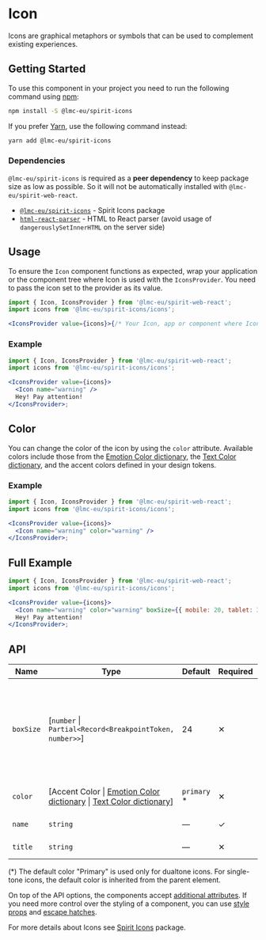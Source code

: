 # Icon

Icons are graphical metaphors or symbols that can be used to complement existing experiences.

## Getting Started

To use this component in your project you need to run the following command using [npm][npm]:

```bash
npm install -S @lmc-eu/spirit-icons
```

If you prefer [Yarn][yarn], use the following command instead:

```bash
yarn add @lmc-eu/spirit-icons
```

### Dependencies

`@lmc-eu/spirit-icons` is required as a **peer dependency** to keep package size as low as possible.
So it will not be automatically installed with `@lmc-eu/spirit-web-react`.

- [`@lmc-eu/spirit-icons`][icons-package] - Spirit Icons package
- [`html-react-parser`][html-react-parser-package] - HTML to React parser (avoid usage of `dangerouslySetInnerHTML` on the server side)

## Usage

To ensure the `Icon` component functions as expected, wrap your application or the component tree where Icon is used with the `IconsProvider`.
You need to pass the icon set to the provider as its value.

```jsx
import { Icon, IconsProvider } from '@lmc-eu/spirit-web-react';
import icons from '@lmc-eu/spirit-icons/icons';

<IconsProvider value={icons}>{/* Your Icon, app or component where Icon is used */}</IconsProvider>;
```

### Example

```jsx
import { Icon, IconsProvider } from '@lmc-eu/spirit-web-react';
import icons from '@lmc-eu/spirit-icons/icons';

<IconsProvider value={icons}>
  <Icon name="warning" />
  Hey! Pay attention!
</IconsProvider>;
```

## Color

You can change the color of the icon by using the `color` attribute.
Available colors include those from the [Emotion Color dictionary][dictionary-color], the [Text Color dictionary][dictionary-color], and the accent colors defined in your design tokens.

### Example

```jsx
import { Icon, IconsProvider } from '@lmc-eu/spirit-web-react';
import icons from '@lmc-eu/spirit-icons/icons';

<IconsProvider value={icons}>
  <Icon name="warning" color="warning" />
</IconsProvider>;
```

## Full Example

```jsx
import { Icon, IconsProvider } from '@lmc-eu/spirit-web-react';
import icons from '@lmc-eu/spirit-icons/icons';

<IconsProvider value={icons}>
  <Icon name="warning" color="warning" boxSize={{ mobile: 20, tablet: 30, desktop: 40 }} title="Icon Title" />
  Hey! Pay attention!
</IconsProvider>;
```

## API

| Name      | Type                                                                                                         | Default      | Required | Description                                                                                           |
| --------- | ------------------------------------------------------------------------------------------------------------ | ------------ | -------- | ----------------------------------------------------------------------------------------------------- |
| `boxSize` | \[`number` \| `Partial<Record<BreakpointToken, number>>`]                                                    | 24           | ✕        | Size of the icon, use object to set responsive values, e.g. `{ mobile: 20, tablet: 30, desktop: 40 }` |
| `color`   | \[Accent Color \| [Emotion Color dictionary][dictionary-color] \| [Text Color dictionary][dictionary-color]] | `primary` \* | ✕        | Color of the dualtone icon                                                                            |
| `name`    | `string`                                                                                                     | —            | ✓        | Name of the icon                                                                                      |
| `title`   | `string`                                                                                                     | —            | ✕        | Title of the icon                                                                                     |

(\*) The default color "Primary" is used only for dualtone icons. For single-tone icons, the default color is inherited from the parent element.

On top of the API options, the components accept [additional attributes][readme-additional-attributes].
If you need more control over the styling of a component, you can use [style props][readme-style-props]
and [escape hatches][readme-escape-hatches].

For more details about Icons see [Spirit Icons][spirit-icons] package.

[dictionary-color]: https://github.com/lmc-eu/spirit-design-system/tree/main/docs/DICTIONARIES.md#color
[html-react-parser-package]: https://www.npmjs.com/package/html-react-parser
[icons-package]: https://github.com/lmc-eu/spirit-design-system/tree/main/packages/icons
[npm]: https://www.npmjs.com/
[readme-additional-attributes]: https://github.com/lmc-eu/spirit-design-system/blob/main/packages/web-react/README.md#additional-attributes
[readme-escape-hatches]: https://github.com/lmc-eu/spirit-design-system/blob/main/packages/web-react/README.md#escape-hatches
[readme-style-props]: https://github.com/lmc-eu/spirit-design-system/blob/main/packages/web-react/README.md#style-props
[spirit-icons]: https://github.com/lmc-eu/spirit-design-system/blob/main/packages/icons/README.md
[yarn]: https://yarnpkg.com/
